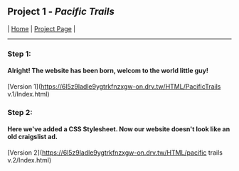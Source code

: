 ## Project 1 - _Pacific Trails_ 


| [Home](index.md) | [Project Page](project.md) |

---

### Step 1:

#### Alright! The website has been born, welcom to the world little guy!

  [Version 1](https://6l5z9ladle9ygtrkfnzxgw-on.drv.tw/HTML/PacificTrails v.1/Index.html) 

### Step 2: 
#### Here we've added a CSS Stylesheet. Now our website doesn't look like an old craigslist ad.

  [Version 2](https://6l5z9ladle9ygtrkfnzxgw-on.drv.tw/HTML/pacific trails v.2/Index.html)